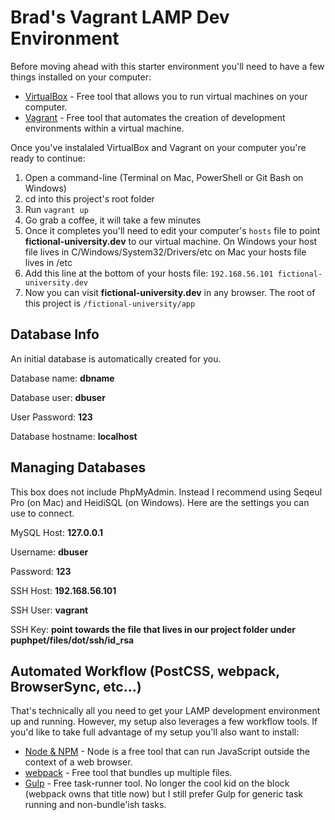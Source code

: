 # Brad's Vagrant LAMP Dev Environment

Before moving ahead with this starter environment you'll need to have a few things installed on your computer:

* [VirtualBox](https://www.virtualbox.org/) - Free tool that allows you to run virtual machines on your computer.
* [Vagrant](https://www.vagrantup.com/) - Free tool that automates the creation of development environments within a virtual machine.

Once you've instalaled VirtualBox and Vagrant on your computer you're ready to continue:
1. Open a command-line (Terminal on Mac, PowerShell or Git Bash on Windows)
2. cd into this project's root folder
3. Run `vagrant up`
4. Go grab a coffee, it will take a few minutes
5. Once it completes you'll need to edit your computer's `hosts` file to point **fictional-university.dev** to our virtual machine. On Windows your host file lives in C/Windows/System32/Drivers/etc on Mac your hosts file lives in /etc
6. Add this line at the bottom of your hosts file: `192.168.56.101 fictional-university.dev`
7. Now you can visit **fictional-university.dev** in any browser. The root of this project is `/fictional-university/app`

## Database Info
An initial database is automatically created for you.

Database name: **dbname**

Database user: **dbuser**

User Password: **123**

Database hostname: **localhost**

## Managing Databases
This box does not include PhpMyAdmin. Instead I recommend using Seqeul Pro (on Mac) and HeidiSQL (on Windows). Here are the settings you can use to connect.

MySQL Host: **127.0.0.1**

Username: **dbuser**

Password: **123**

SSH Host: **192.168.56.101**

SSH User: **vagrant**

SSH Key: **point towards the file that lives in our project folder under puphpet/files/dot/ssh/id_rsa**

## Automated Workflow (PostCSS, webpack, BrowserSync, etc...)
That's technically all you need to get your LAMP development environment up and running. However, my setup also leverages a few workflow tools. If you'd like to take full advantage of my setup you'll also want to install:

* [Node & NPM](https://nodejs.org/en/) - Node is a free tool that can run JavaScript outside the context of a web browser.
* [webpack](https://webpack.github.io/) - Free tool that bundles up multiple files.
* [Gulp](http://gulpjs.com/) - Free task-runner tool. No longer the cool kid on the block (webpack owns that title now) but I still prefer Gulp for generic task running and non-bundle'ish tasks.
